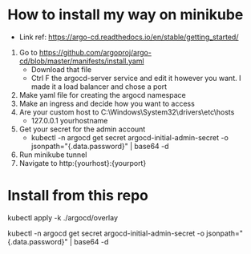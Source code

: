 # How to install my way on minikube

- Link ref: https://argo-cd.readthedocs.io/en/stable/getting_started/

1. Go to https://github.com/argoproj/argo-cd/blob/master/manifests/install.yaml
    - Download that file
    - Ctrl F the argocd-server service and edit it however you want. I made it a load balancer and chose a port
2. Make yaml file for creating the argocd namespace
3. Make an ingress and decide how you want to access
4. Are your custom host to C:\Windows\System32\drivers\etc\hosts
    - 127.0.0.1 yourhostname
5. Get your secret for the admin account
    - kubectl -n argocd get secret argocd-initial-admin-secret -o jsonpath="{.data.password}" | base64 -d
5. Run minikube tunnel
6. Navigate to http:{yourhost}:{yourport}


# Install from this repo
kubectl apply -k ./argocd/overlay

kubectl -n argocd get secret argocd-initial-admin-secret -o jsonpath="{.data.password}" | base64 -d